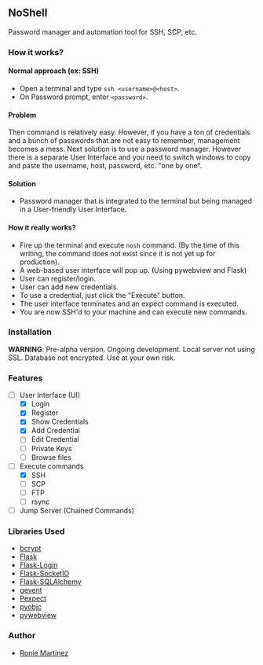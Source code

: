 ## NoShell

Password manager and automation tool for SSH, SCP, etc.

### How it works?

#### Normal approach (ex: SSH)

- Open a terminal and type `ssh <username>@<host>`.
- On Password prompt, enter `<password>`.

#### Problem

Then command is relatively easy. However, if you have a ton of credentials and a bunch of passwords that are not easy to remember, management becomes a mess.
Next solution is to use a password manager. 
However there is a separate User Interface and you need to switch windows to copy and paste the username, host, password, etc. "one by one".

#### Solution

- Password manager that is integrated to the terminal but being managed in a User-friendly User Interface.

#### How it really works?

- Fire up the terminal and execute `nosh` command. (By the time of this writing, the command does not exist since it is not yet up for production).
- A web-based user interface will pop up. (Using pywebview and Flask)
- User can register/login.
- User can add new credentials.
- To use a credential, just click the "Execute" button.
- The user interface terminates and an expect command is executed.
- You are now SSH'd to your machine and can execute new commands.

### Installation

**WARNING**: Pre-alpha version. Ongoing development. Local server not using SSL. Database not encrypted. Use at your own risk.

### Features

- [ ] User Interface (UI)
    - [X] Login
    - [X] Register
    - [X] Show Credentials
    - [X] Add Credential
    - [ ] Edit Credential
    - [ ] Private Keys
    - [ ] Browse files
- [ ] Execute commands
    - [X] SSH
    - [ ] SCP
    - [ ] FTP
    - [ ] rsync
- [ ] Jump Server (Chained Commands)

### Libraries Used

- [bcrypt](https://github.com/pyca/bcrypt/)
- [Flask](https://github.com/pallets/flask)
- [Flask-Login](https://github.com/maxcountryman/flask-login)
- [Flask-SocketIO](https://github.com/miguelgrinberg/Flask-SocketIO)
- [Flask-SQLAlchemy](https://github.com/mitsuhiko/flask-sqlalchemy)
- [gevent](https://github.com/gevent/gevent)
- [Pexpect](https://github.com/pexpect/pexpect)
- [pyobjc](https://bitbucket.org/ronaldoussoren/pyobjc)
- [pywebview](https://github.com/r0x0r/pywebview)

### Author

- [Ronie Martinez](ronmarti18@gmail.com)
